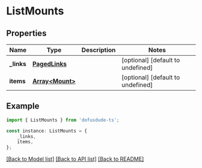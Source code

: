 # ListMounts


## Properties

Name | Type | Description | Notes
------------ | ------------- | ------------- | -------------
**_links** | [**PagedLinks**](PagedLinks.md) |  | [optional] [default to undefined]
**items** | [**Array&lt;Mount&gt;**](Mount.md) |  | [optional] [default to undefined]

## Example

```typescript
import { ListMounts } from 'dofusdude-ts';

const instance: ListMounts = {
    _links,
    items,
};
```

[[Back to Model list]](../README.md#documentation-for-models) [[Back to API list]](../README.md#documentation-for-api-endpoints) [[Back to README]](../README.md)
